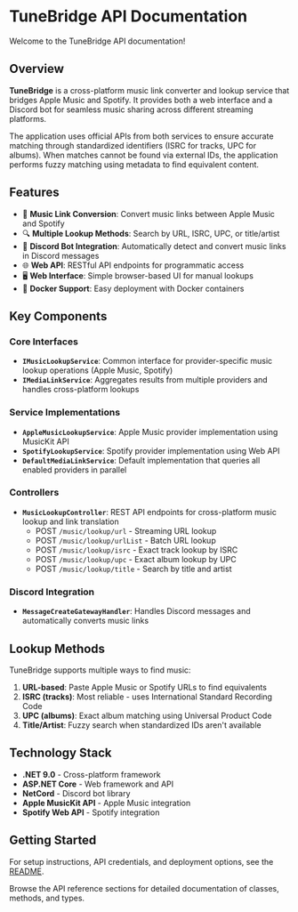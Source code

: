 # TuneBridge API Documentation

Welcome to the TuneBridge API documentation!

## Overview

**TuneBridge** is a cross-platform music link converter and lookup service that bridges Apple Music and Spotify. It provides both a web interface and a Discord bot for seamless music sharing across different streaming platforms.

The application uses official APIs from both services to ensure accurate matching through standardized identifiers (ISRC for tracks, UPC for albums). When matches cannot be found via external IDs, the application performs fuzzy matching using metadata to find equivalent content.

## Features

- 🎵 **Music Link Conversion**: Convert music links between Apple Music and Spotify
- 🔍 **Multiple Lookup Methods**: Search by URL, ISRC, UPC, or title/artist
- 🤖 **Discord Bot Integration**: Automatically detect and convert music links in Discord messages
- 🌐 **Web API**: RESTful API endpoints for programmatic access
- 🖥️ **Web Interface**: Simple browser-based UI for manual lookups
- 🐳 **Docker Support**: Easy deployment with Docker containers

## Key Components

### Core Interfaces

- **`IMusicLookupService`**: Common interface for provider-specific music lookup operations (Apple Music, Spotify)
- **`IMediaLinkService`**: Aggregates results from multiple providers and handles cross-platform lookups

### Service Implementations

- **`AppleMusicLookupService`**: Apple Music provider implementation using MusicKit API
- **`SpotifyLookupService`**: Spotify provider implementation using Web API
- **`DefaultMediaLinkService`**: Default implementation that queries all enabled providers in parallel

### Controllers

- **`MusicLookupController`**: REST API endpoints for cross-platform music lookup and link translation
  - POST `/music/lookup/url` - Streaming URL lookup
  - POST `/music/lookup/urlList` - Batch URL lookup
  - POST `/music/lookup/isrc` - Exact track lookup by ISRC
  - POST `/music/lookup/upc` - Exact album lookup by UPC
  - POST `/music/lookup/title` - Search by title and artist

### Discord Integration

- **`MessageCreateGatewayHandler`**: Handles Discord messages and automatically converts music links

## Lookup Methods

TuneBridge supports multiple ways to find music:

1. **URL-based**: Paste Apple Music or Spotify URLs to find equivalents
2. **ISRC (tracks)**: Most reliable - uses International Standard Recording Code
3. **UPC (albums)**: Exact album matching using Universal Product Code
4. **Title/Artist**: Fuzzy search when standardized IDs aren't available

## Technology Stack

- **.NET 9.0** - Cross-platform framework
- **ASP.NET Core** - Web framework and API
- **NetCord** - Discord bot library
- **Apple MusicKit API** - Apple Music integration
- **Spotify Web API** - Spotify integration

## Getting Started

For setup instructions, API credentials, and deployment options, see the [README](https://github.com/tsmarvin/TuneBridge#readme).

Browse the API reference sections for detailed documentation of classes, methods, and types.
